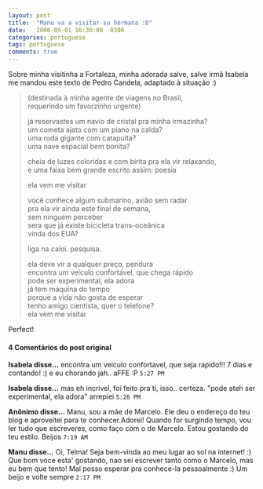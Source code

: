 ```yaml
---
layout: post
title:  "Manu va a visitar su hermana :D"
date:   2006-05-01 16:30:00 -0300
categories: portuguese
tags: portuguese
comments: true
---
```


Sobre minha visitinha a Fortaleza, minha adorada salve, salve irmã Isabela me mandou este texto de Pedro Candela, adaptado à situação :)

> (destinada à minha agente de viagens no Brasil,<br> 
> requerindo um favorzinho urgente)<br>
> 
> já reservastes um navio de cristal pra minha irmazinha? <br>
> um cometa ajato com um piano na calda? <br>
> uma roda gigante com catapulta? <br>
> uma nave espacial bem bonita?<br>
> 
> cheia de luzes coloridas e com birita pra ela vir relaxando,<br> 
> e uma faixa bem grande escrito assim: poesia<br>
> 
> ela vem me visitar<br>
> 
> você conhece algum submarino, avião sem radar<br> 
> pra ela vir ainda este final de semana, <br>
> sem ninguém perceber<br>
> sera que já existe bicicleta trans-oceânica<br> 
> vinda dos EUA? <br>
> 
> liga na caloi. pesquisa.<br> 
> 
> ela deve vir a qualquer preço, pendura<br> 
> encontra um veículo confortável, que chega rápido<br> 
> pode ser experimental, ela adora <br>
> já tem máquina do tempo <br>
> porque a vida não gosta de esperar<br>
> tenho amigo cientista, quer o telefone?<br> 
> ela vem me visitar<br>

Perfect!

#### 4 Comentários do post original
**Isabela disse...**
encontra um veiculo confortavel, que seja rapido!!!
7 dias e contando! :)
e eu chorando jah.. aFFE
:P  `5:27 PM`

**Isabela disse...**
mas eh incrivel, foi feito pra ti, isso.. certeza.
"pode ateh ser experimental, ela adora"
arrepiei  `5:28 PM`  

**Anônimo disse...**
Manu,
sou a mãe de Marcelo.
Ele deu o endereço do teu blog e aproveitei para te conhecer.Adorei!
Quando for surgindo tempo, vou ler tudo que escreveres, como faço com o de Marcelo.
Estou gostando do teu estilo.
Beijos `7:19 AM`  

**Manu disse...**
Oi, Telma! 
Seja bem-vinda ao meu lugar ao sol na internet! :)
Que bom voce esta' gostando, nao sei escrever tanto como o Marcelo, mas eu bem que tento!
Mal posso esperar pra conhece-la pessoalmente :)
Um beijo e volte sempre `2:17 PM`  
